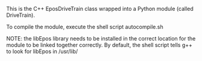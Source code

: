 This is the C++ EposDriveTrain class wrapped into a Python module (called DriveTrain).

To compile the module, execute the shell script autocompile.sh

NOTE: the libEpos library needs to be installed in the correct location for the module to be linked together correctly.
By default, the shell script tells g++ to look for libEpos in /usr/lib/
